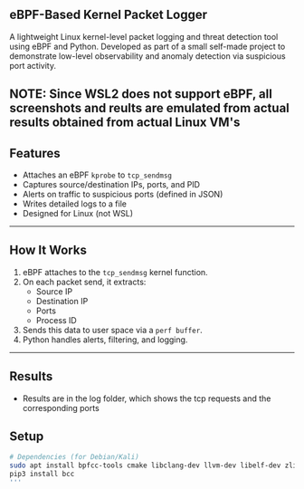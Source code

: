  ## eBPF-Based Kernel Packet Logger

A lightweight Linux kernel-level packet logging and threat detection tool using eBPF and Python. Developed as part of a small self-made project to demonstrate low-level observability and anomaly detection via suspicious port activity.

NOTE: Since WSL2  does not support eBPF, all screenshots and reults are emulated from actual results obtained from actual Linux VM's
---

##  Features

- Attaches an eBPF `kprobe` to `tcp_sendmsg`
- Captures source/destination IPs, ports, and PID
- Alerts on traffic to suspicious ports (defined in JSON)
- Writes detailed logs to a file
- Designed for Linux (not WSL)

---

## How It Works

1. eBPF attaches to the `tcp_sendmsg` kernel function.
2. On each packet send, it extracts:
   - Source IP
   - Destination IP
   - Ports
   - Process ID
3. Sends this data to user space via a `perf buffer`.
4. Python handles alerts, filtering, and logging.

---

## Results

- Results are in the log folder, which shows the tcp requests and the corresponding ports

  
## Setup

```bash
# Dependencies (for Debian/Kali)
sudo apt install bpfcc-tools cmake libclang-dev llvm-dev libelf-dev zlib1g-dev libfl-dev python3-pip
pip3 install bcc
'''


